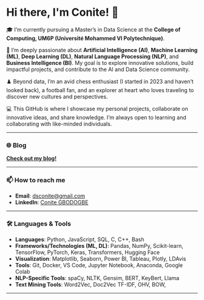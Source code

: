 # Hi there, I'm Conite! 👋  

🎓 I’m currently pursuing a Master’s in Data Science at the **College of Computing, UM6P (Université Mohammed VI Polytechnique)**.  

🤖 I’m deeply passionate about **Artificial Intelligence (AI)**, **Machine Learning (ML)**, **Deep Learning (DL)**, **Natural Language Processing (NLP)**, and **Business Intelligence (BI)**. My goal is to explore innovative solutions, build impactful projects, and contribute to the AI and Data Science community.  

♟️ Beyond data, I’m an avid chess enthusiast (I started in 2023 and haven’t looked back), a football fan, and an explorer at heart who loves traveling to discover new cultures and perspectives.  

💻 This GitHub is where I showcase my personal projects, collaborate on innovative ideas, and share knowledge. I’m always open to learning and collaborating with like-minded individuals.  

---

### 🌐 Blog  
[**Check out my blog!**](https://conite002.github.io/)

---

### 📫 How to reach me  
- **Email**: [dsconite@gmail.com](mailto:dsconite@gmail.com)  
- **LinkedIn**: [Conite GBODOGBE](https://www.linkedin.com/in/d-s-conit%C3%A9-gbodogbe/)  

---

### 🛠️ Languages & Tools  
- **Languages**: Python, JavaScript, SQL, C, C++, Bash  
- **Frameworks/Technologies (ML, DL)**: Pandas, NumPy, Scikit-learn, TensorFlow, PyTorch, Keras, Transformers,  Hugging Face
- **Visualization**: Matplotlib, Seaborn, Power BI, Tableau, Plotly, LDAvis
- **Tools**: Git, Docker, VS Code, Jupyter Notebook, Anaconda, Google Colab  
- **NLP-Specific Tools**: spaCy, NLTK, Gensim, BERT, KeyBert, Llama  
- **Text Mining Tools**: Word2Vec, Doc2Vec TF-IDF, OHV, BOW,
---
